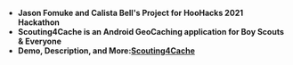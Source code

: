 - **Jason Fomuke and Calista Bell's Project for HooHacks 2021 Hackathon**
- **Scouting4Cache is an Android GeoCaching application for Boy Scouts & Everyone**
- **Demo, Description, and More:[Scouting4Cache](https://devpost.com/software/scouting4cache)**
